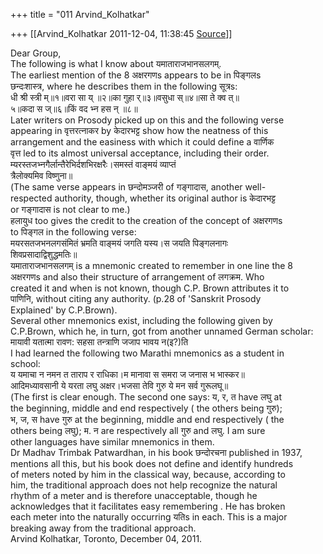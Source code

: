 +++
title = "011 Arvind_Kolhatkar"

+++
[[Arvind_Kolhatkar	2011-12-04, 11:38:45 [Source](https://groups.google.com/g/samskrita/c/0UKbW_hqIFM)]]



Dear Group,  
The following is what I know about यमाताराजभानसलगम्.  
The earliest mention of the 8 अक्षरगणs appears to be in पिङ्गलs  
छन्दःशास्त्र, where he describes them in the following सूत्रs:  
धी श्री स्त्री म्॥१॥वरा सा य् ॥२॥का गुहा र्॥३॥वसुधा स्॥४॥सा ते क्व त्॥  
५॥कदा स ज्॥६॥किं वद भ्न हस न् ॥८॥  
Later writers on Prosody picked up on this and the following verse  
appearing in वृत्तरत्नाकर by केदारभट्ट show how the neatness of this  
arrangement and the easiness with which it could define a वार्णिक  
वृत्त led to its almost universal acceptance, including their order.  
म्यरस्तजभ्नगैर्लान्तैरेभिर्दशभिरक्षरैः।समस्तं वाङ्मयं व्याप्तं  
त्रैलोक्यमिव विष्णुना॥  
(The same verse appears in छन्दोमञ्जरी of गङ्गादास, another well-  
respected authority, though, whether its original author is केदारभट्ट  
or गङ्गादास is not clear to me.)  
हलायुध too gives the credit to the creation of the concept of अक्षरगणs  
to पिङ्गल in the following verse:  
मयरसतजभनलगसंमितं भ्रमति वाङ्मयं जगति यस्य।स जयति पिङ्गलनागः  
शिवप्रसादाद्विशुद्धमतिः॥  
यमाताराजभानसलगम् is a mnemonic created to remember in one line the 8  
अक्षरगणs and also their structure of arrangement of लगक्रम. Who  
created it and when is not known, though C.P. Brown attributes it to  
पाणिनि, without citing any authority. (p.28 of 'Sanskrit Prosody  
Explained' by C.P.Brown).  
Several other mnemonics exist, including the following given by  
C.P.Brown, which he, in turn, got from another unnamed German scholar:  
मायावी यतात्मा रावण: सहसा तन्त्राणि जजाप भावय न(इ?)ति  
I had learned the following two Marathi mnemonics as a student in  
school:  
य यमाचा न नमन त ताराप र राधिका।म मानावा स समरा ज जनास भ भास्कर॥  
आदिमध्यावसानी ये यरता लघु अक्षर।भजसा तेवि गुरु ये मन सर्व गुरूलघू॥  
(The first is clear enough. The second one says: य, र, त have लघु at  
the beginning, middle and end respectively ( the others being गुरु);  
भ, ज, स have गुरु at the beginning, middle and end respectively ( the  
others being लघु); म. न are respectively all गुरु and लघु. I am sure  
other languages have similar mnemonics in them.  
Dr Madhav Trimbak Patwardhan, in his book छन्दोरचना published in 1937,  
mentions all this, but his book does not define and identify hundreds  
of meters noted by him in the classical way, because, according to  
him, the traditional approach does not help recognize the natural  
rhythm of a meter and is therefore unacceptable, though he  
acknowledges that it facilitates easy remembering . He has broken  
each meter into the naturally occurring यतिs in each. This is a major  
breaking away from the traditional approach.  
Arvind Kolhatkar, Toronto, December 04, 2011.


